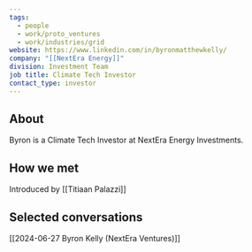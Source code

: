 ```yaml
---
tags:
  - people
  - work/proto_ventures
  - work/industries/grid
website: https://www.linkedin.com/in/byronmatthewkelly/
company: "[[NextEra Energy]]"
division: Investment Team
job title: Climate Tech Investor
contact_type: investor
---
```

## About
Byron is a Climate Tech Investor at NextEra Energy Investments.

## How we met
Introduced by [[Titiaan Palazzi]]

## Selected conversations
[[2024-06-27 Byron Kelly (NextEra Ventures)]]